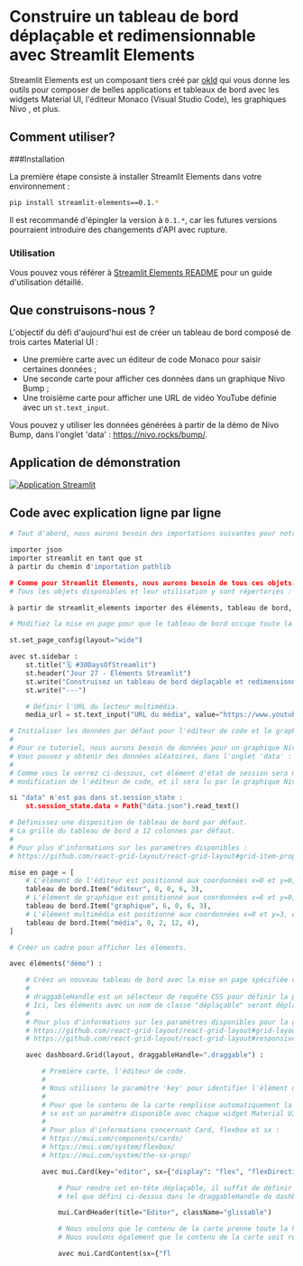 # Construire un tableau de bord déplaçable et redimensionnable avec Streamlit Elements

Streamlit Elements est un composant tiers créé par [okld](https://github.com/okld) qui vous donne les outils pour composer de belles applications et tableaux de bord avec les widgets Material UI, l'éditeur Monaco (Visual Studio Code), les graphiques Nivo , et plus.

## Comment utiliser?

###Installation

La première étape consiste à installer Streamlit Elements dans votre environnement :

```bash
pip install streamlit-elements==0.1.*
```

Il est recommandé d'épingler la version à `0.1.*`, car les futures versions pourraient introduire des changements d'API avec rupture.

### Utilisation

Vous pouvez vous référer à [Streamlit Elements README](https://github.com/okld/streamlit-elements#getting-started) pour un guide d'utilisation détaillé.

## Que construisons-nous ?

L'objectif du défi d'aujourd'hui est de créer un tableau de bord composé de trois cartes Material UI :

- Une première carte avec un éditeur de code Monaco pour saisir certaines données ;
- Une seconde carte pour afficher ces données dans un graphique Nivo Bump ;
- Une troisième carte pour afficher une URL de vidéo YouTube définie avec un `st.text_input`.

Vous pouvez y utiliser les données générées à partir de la démo de Nivo Bump, dans l'onglet 'data' : https://nivo.rocks/bump/.

## Application de démonstration

[![Application Streamlit](https://static.streamlit.io/badges/streamlit_badge_black_white.svg)](https://share.streamlit.io/okld/streamlit-elements-demo/main)

## Code avec explication ligne par ligne

```python
# Tout d'abord, nous aurons besoin des importations suivantes pour notre application.

importer json
importer streamlit en tant que st
à partir du chemin d'importation pathlib

# Comme pour Streamlit Elements, nous aurons besoin de tous ces objets.
# Tous les objets disponibles et leur utilisation y sont répertoriés : https://github.com/okld/streamlit-elements#getting-started

à partir de streamlit_elements importer des éléments, tableau de bord, mui, éditeur, média, paresseux, synchroniser, nivo

# Modifiez la mise en page pour que le tableau de bord occupe toute la page.

st.set_page_config(layout="wide")

avec st.sidebar :
    st.title("🗓️ #30DaysOfStreamlit")
    st.header("Jour 27 - Éléments Streamlit")
    st.write("Construisez un tableau de bord déplaçable et redimensionnable avec Streamlit Elements.")
    st.write("---")

    # Définir l'URL du lecteur multimédia.
    media_url = st.text_input("URL du média", value="https://www.youtube.com/watch?v=vIQQR_yq-8I")

# Initialiser les données par défaut pour l'éditeur de code et le graphique.
#
# Pour ce tutoriel, nous aurons besoin de données pour un graphique Nivo Bump.
# Vous pouvez y obtenir des données aléatoires, dans l'onglet 'data' : https://nivo.rocks/bump/
#
# Comme vous le verrez ci-dessous, cet élément d'état de session sera mis à jour lorsque notre
# modification de l'éditeur de code, et il sera lu par le graphique Nivo Bump pour dessiner les données.

si "data" n'est pas dans st.session_state :
    st.session_state.data = Path("data.json").read_text()

# Définissez une disposition de tableau de bord par défaut.
# La grille du tableau de bord a 12 colonnes par défaut.
#
# Pour plus d'informations sur les paramètres disponibles :
# https://github.com/react-grid-layout/react-grid-layout#grid-item-props

mise en page = [
    # L'élément de l'éditeur est positionné aux coordonnées x=0 et y=0, et prend 6/12 colonnes et a une hauteur de 3.
    tableau de bord.Item("éditeur", 0, 0, 6, 3),
    # L'élément de graphique est positionné aux coordonnées x=6 et y=0, et prend 6/12 colonnes et a une hauteur de 3.
    tableau de bord.Item("graphique", 6, 0, 6, 3),
    # L'élément multimédia est positionné aux coordonnées x=0 et y=3, et prend 6/12 colonnes et a une hauteur de 4.
    tableau de bord.Item("média", 0, 2, 12, 4),
]

# Créer un cadre pour afficher les éléments.

avec éléments("démo") :

    # Créez un nouveau tableau de bord avec la mise en page spécifiée ci-dessus.
    #
    # draggableHandle est un sélecteur de requête CSS pour définir la partie déplaçable de chaque élément du tableau de bord.
    # Ici, les éléments avec un nom de classe "déplaçable" seront déplaçables.
    #
    # Pour plus d'informations sur les paramètres disponibles pour la grille du tableau de bord :
    # https://github.com/react-grid-layout/react-grid-layout#grid-layout-props
    # https://github.com/react-grid-layout/react-grid-layout#responsive-grid-layout-props

    avec dashboard.Grid(layout, draggableHandle=".draggable") :

        # Première carte, l'éditeur de code.
        #
        # Nous utilisons le paramètre 'key' pour identifier l'élément de tableau de bord correct.
        #
        # Pour que le contenu de la carte remplisse automatiquement la hauteur disponible, nous utiliserons CSS flexbox.
        # sx est un paramètre disponible avec chaque widget Material UI pour définir les attributs CSS.
        #
        # Pour plus d'informations concernant Card, flexbox et sx :
        # https://mui.com/components/cards/
        # https://mui.com/system/flexbox/
        # https://mui.com/system/the-sx-prop/

        avec mui.Card(key="editor", sx={"display": "flex", "flexDirection": "column"}) :

            # Pour rendre cet en-tête déplaçable, il suffit de définir son nom de classe sur 'draggable',
            # tel que défini ci-dessus dans le draggableHandle de dashboard.Grid.

            mui.CardHeader(title="Editor", className="glissable")

            # Nous voulons que le contenu de la carte prenne toute la hauteur disponible en définissant la valeur flex CSS sur 1.
            # Nous voulons également que le contenu de la carte soit réduit lorsque la carte est réduite en définissant minHeight sur 0.

            avec mui.CardContent(sx={"fl